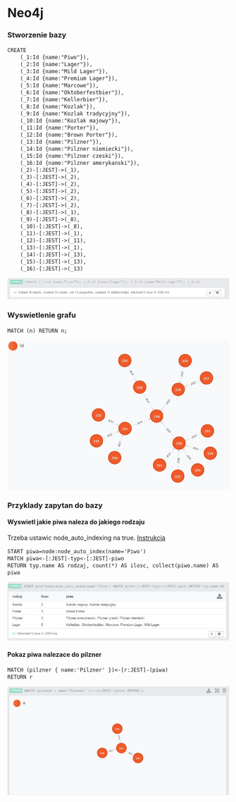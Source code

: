 Neo4j
=====

### Stworzenie bazy

```
CREATE 
	(_1:Id {name:"Piwo"}),
	(_2:Id {name:"Lager"}),
	(_3:Id {name:"Mild Lager"}),
	(_4:Id {name:"Premium Lager"}),
	(_5:Id {name:"Marcowe"}),
	(_6:Id {name:"Oktoberfestbier"}),
	(_7:Id {name:"Kellerbier"}),
	(_8:Id {name:"Kozlak"}),
	(_9:Id {name:"Kozlak tradycyjny"}),
	(_10:Id {name:"Kozlak majowy"}),
	(_11:Id {name:"Porter"}),
	(_12:Id {name:"Brown Porter"}),
	(_13:Id {name:"Pilzner"}),
	(_14:Id {name:"Pilzner niemiecki"}),
	(_15:Id {name:"Pilzner czeski"}),
	(_16:Id {name:"Pilzner amerykanski"}),
	(_2)-[:JEST]->(_1),
	(_3)-[:JEST]->(_2),
	(_4)-[:JEST]->(_2),
	(_5)-[:JEST]->(_2),
	(_6)-[:JEST]->(_2),
	(_7)-[:JEST]->(_2),
	(_8)-[:JEST]->(_1),
	(_9)-[:JEST]->(_8),
	(_10)-[:JEST]->(_8),
	(_11)-[:JEST]->(_1),
	(_12)-[:JEST]->(_11),
	(_13)-[:JEST]->(_1),
	(_14)-[:JEST]->(_13),
	(_15)-[:JEST]->(_13),
	(_16)-[:JEST]->(_13)
```

![1](images/1.jpg)

### Wyswietlenie grafu

```
MATCH (n) RETURN n;
```

![2](images/2.jpg)

### Przyklady zapytan do bazy
#### Wyswietl jakie piwa naleza do jakiego rodzaju
Trzeba ustawic node_auto_indexing na true. [Instrukcja](http://neo4j.com/docs/stable/rest-api-configurable-auto-indexes.html)
```
START piwa=node:node_auto_index(name='Piwo')
MATCH piwa<-[:JEST]-typ<-[:JEST]-piwo
RETURN typ.name AS rodzaj, count(*) AS ilosc, collect(piwo.name) AS piwa
```

![3](images/3.jpg)

#### Pokaz piwa nalezace do pilzner
```
MATCH (pilzner { name:'Pilzner' })<-[r:JEST]-(piwa)
RETURN r
```

![4](images/4.jpg)

